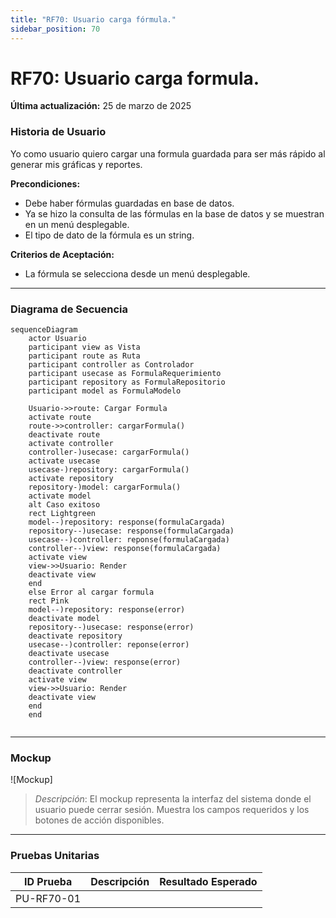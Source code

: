 ```yaml
---
title: "RF70: Usuario carga fórmula."  
sidebar_position: 70
---
```


# RF70: Usuario carga formula.

**Última actualización:** 25 de marzo de 2025

### Historia de Usuario

Yo como usuario quiero cargar una formula guardada para ser más rápido al generar mis gráficas y reportes.

  **Precondiciones:**
  - Debe haber fórmulas guardadas en base de datos.
  - Ya se hizo la consulta de las fórmulas en la base de datos y se muestran en un menú desplegable.
  - El tipo de dato de la fórmula es un string. 

  **Criterios de Aceptación:**
  - La fórmula se selecciona desde un menú desplegable.
  
---

### Diagrama de Secuencia

```mermaid
sequenceDiagram
    actor Usuario
    participant view as Vista
    participant route as Ruta
    participant controller as Controlador
    participant usecase as FormulaRequerimiento
    participant repository as FormulaRepositorio
    participant model as FormulaModelo

    Usuario->>route: Cargar Formula
    activate route
    route->>controller: cargarFormula()
    deactivate route
    activate controller
    controller-)usecase: cargarFormula()
    activate usecase
    usecase-)repository: cargarFormula()
    activate repository
    repository-)model: cargarFormula()
    activate model 
    alt Caso exitoso
    rect Lightgreen
    model--)repository: response(formulaCargada)
    repository--)usecase: response(formulaCargada)
    usecase--)controller: reponse(formulaCargada)
    controller--)view: response(formulaCargada)
    activate view
    view->>Usuario: Render
    deactivate view
    end
    else Error al cargar formula
    rect Pink
    model--)repository: response(error)
    deactivate model
    repository--)usecase: response(error)
    deactivate repository
    usecase--)controller: reponse(error)
    deactivate usecase
    controller--)view: response(error)
    deactivate controller
    activate view
    view->>Usuario: Render
    deactivate view
    end
    end
    
```

---

### Mockup

![Mockup]

> *Descripción*: El mockup representa la interfaz del sistema donde el usuario puede cerrar sesión. Muestra los campos requeridos y los botones de acción disponibles.

---

### Pruebas Unitarias 
| ID Prueba | Descripción | Resultado Esperado |
|-----------|-------------|--------------------|
|PU-RF70-01|  |  |